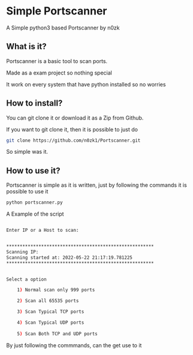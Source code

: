 # Simple Portscanner 
A Simple python3 based Portscanner by n0zk

## What is it?
Portscanner is a basic tool to scan ports. 

Made as a exam project so nothing special 

It work on every system that have python installed so no worries 

## How to install? 
You can git clone it or download it as a Zip from Github.

If you want to git clone it, then it is possible to just do 

```bash 
git clone https://github.com/n0zk1/Portscanner.git 
```
So simple was it.

## How to use it? 
Portscanner is simple as it is written, just by following the commands it is possible to use it

```bash
python portscanner.py
```

A Example of the script

```bash

Enter IP or a Host to scan:


*******************************************************
Scanning IP: 
Scanning started at: 2022-05-22 21:17:19.781225
*******************************************************


Select a option

    1) Normal scan only 999 ports 

    2) Scan all 65535 ports

    3) Scan Typical TCP ports

    4) Scan Typical UDP ports
 
    5) Scan Both TCP and UDP ports

```

By just following the commmands, can the get use to it 
